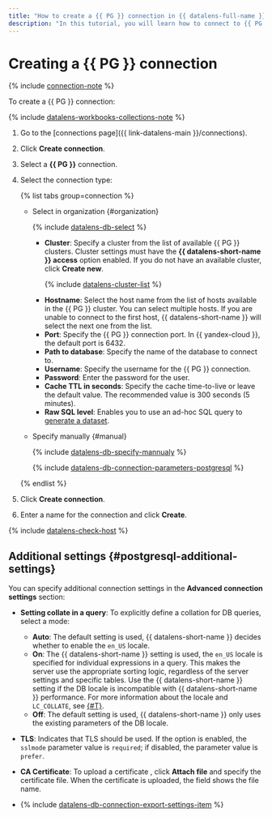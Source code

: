 ```yaml
---
title: "How to create a {{ PG }} connection in {{ datalens-full-name }}"
description: "In this tutorial, you will learn how to connect to {{ PG }} in {{ datalens-full-name }}."
---
```


# Creating a {{ PG }} connection


{% include [connection-note](../../../_includes/datalens/datalens-connection-note-ip.md) %}

To create a {{ PG }} connection:


{% include [datalens-workbooks-collections-note](../../../_includes/datalens/operations/datalens-workbooks-collections-note.md) %}



1. Go to the [connections page]({{ link-datalens-main }}/connections).


1. Click **Create connection**.
1. Select a **{{ PG }}** connection.


1. Select the connection type:

   {% list tabs group=connection %}

   - Select in organization {#organization}

      {% include [datalens-db-select](../../../_includes/datalens/datalens-db-select.md) %}

      - **Cluster**: Specify a cluster from the list of available {{ PG }} clusters. Cluster settings must have the **{{ datalens-short-name }} access** option enabled. If you do not have an available cluster, click **Create new**.

         {% include [datalens-cluster-list](../../../_includes/datalens/datalens-cluster-list.md) %}

      * **Hostname**: Select the host name from the list of hosts available in the {{ PG }} cluster. You can select multiple hosts. If you are unable to connect to the first host, {{ datalens-short-name }} will select the next one from the list.
      * **Port**: Specify the {{ PG }} connection port. In {{ yandex-cloud }}, the default port is 6432.
      * **Path to database**: Specify the name of the database to connect to.
      * **Username**: Specify the username for the {{ PG }} connection.
      * **Password**: Enter the password for the user.
      * **Cache TTL in seconds**: Specify the cache time-to-live or leave the default value. The recommended value is 300 seconds (5 minutes).
      * **Raw SQL level**: Enables you to use an ad-hoc SQL query to [generate a dataset](../../concepts/dataset/settings.md#sql-request-in-datatset).

   - Specify manually {#manual}

      {% include [datalens-db-specify-mannualy](../../../_includes/datalens/datalens-db-specify-mannualy.md) %}

      {% include [datalens-db-connection-parameters-postgresql](../../../_includes/datalens/datalens-db-connection-parameters-postgresql.md) %}

   {% endlist %}


1. Click **Create connection**.
1. Enter a name for the connection and click **Create**.

{% include [datalens-check-host](../../../_includes/datalens/operations/datalens-check-host.md) %}



## Additional settings {#postgresql-additional-settings}

You can specify additional connection settings in the **Advanced connection settings** section:

* **Setting collate in a query**: To explicitly define a collation for DB queries, select a mode:

   * **Auto**: The default setting is used, {{ datalens-short-name }} decides whether to enable the `en_US` locale.
   * **On**: The {{ datalens-short-name }} setting is used, the `en_US` locale is specified for individual expressions in a query. This makes the server use the appropriate sorting logic, regardless of the server settings and specific tables. Use the {{ datalens-short-name }} setting if the DB locale is incompatible with {{ datalens-short-name }} performance. For more information about the locale and `LC_COLLATE`, see [{#T}](../../../managed-postgresql/operations/cluster-create.md#create-cluster).
   * **Off**: The default setting is used, {{ datalens-short-name }} only uses the existing parameters of the DB locale.

* **TLS**: Indicates that TLS should be used. If the option is enabled, the `sslmode` parameter value is `required`; if disabled, the parameter value is `prefer`.
* **CA Certificate**: To upload a certificate , click **Attach file** and specify the certificate file. When the certificate is uploaded, the field shows the file name.
* {% include [datalens-db-connection-export-settings-item](../../../_includes/datalens/operations/datalens-db-connection-export-settings-item.md) %}
